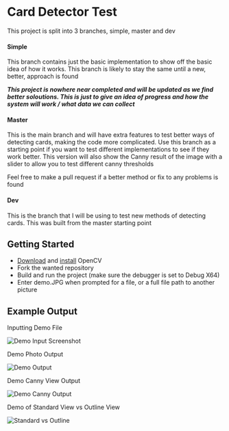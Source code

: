 # Card Detector Test

This project is split into 3 branches, simple, master and dev

#### Simple

This branch contains just the basic implementation to show off the basic idea of how it works. This branch is likely to stay the same until a new, better, approach is found

**_This project is nowhere near completed and will be updated as we find better soloutions. This is just to give an idea of progress and how the system will work / what data we can collect_**

#### Master

This is the main branch and will have extra features to test better ways of detecting cards, making the code more complicated. Use this branch as a starting point if you want to test different implementations to see if they work better. This version will also show the Canny result of the image with a slider to allow you to test different canny thresholds

Feel free to make a pull request if a better method or fix to any problems is found

#### Dev

This is the branch that I will be using to test new methods of detecting cards. This was built from the master starting point

## Getting Started

- [Download](https://sourceforge.net/projects/opencvlibrary/files/opencv-win/) and [install](https://docs.opencv.org/master/d3/d52/tutorial_windows_install.html) OpenCV
- Fork the wanted repository
- Build and run the project (make sure the debugger is set to Debug X64)
- Enter demo.JPG when prompted for a file, or a full file path to another picture

## Example Output

Inputting Demo File

![Demo Input Screenshot](https://i.imgur.com/vY8gymb.png "Test demo Input")

Demo Photo Output

![Demo Output](https://imgur.com/4eM4U60.png "Test demo output")

Demo Canny View Output

![Demo Canny Output](https://i.imgur.com/MSdy7dx.png "Demo canny output")

Demo of Standard View vs Outline View

![Standard vs Outline](https://i.imgur.com/kJSsWM4.png "Standard view vs outline view")